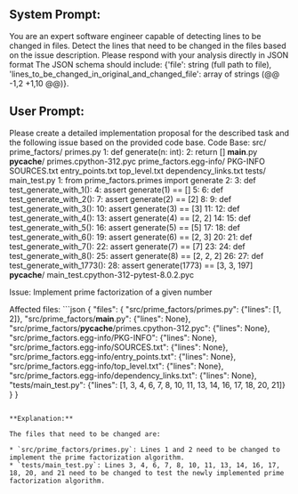 System Prompt:
----------------
You are an expert software engineer capable of detecting lines to be changed in files. Detect the lines that need to be changed in the files based on the issue description. Please respond with your analysis directly in JSON format The JSON schema should include: {'file': string (full path to file), 'lines_to_be_changed_in_original_and_changed_file': array of strings (@@ -1,2 +1,10 @@)}.

User Prompt:
--------------
Please create a detailed implementation proposal for the described task and the following issue based on the provided code base.
Code Base: src/
    prime_factors/
        primes.py
            1: def generate(n: int):
            2:     return []
        __main__.py
        __pycache__/
            primes.cpython-312.pyc
    prime_factors.egg-info/
        PKG-INFO
        SOURCES.txt
        entry_points.txt
        top_level.txt
        dependency_links.txt
tests/
    main_test.py
        1: from prime_factors.primes import generate
        2: 
        3: def test_generate_with_1():
        4:     assert generate(1) == []
        5: 
        6: def test_generate_with_2():
        7:     assert generate(2) == [2]
        8: 
        9: def test_generate_with_3():
        10:     assert generate(3) == [3]
        11: 
        12: def test_generate_with_4():
        13:     assert generate(4) == [2, 2]
        14: 
        15: def test_generate_with_5():
        16:     assert generate(5) == [5]
        17: 
        18: def test_generate_with_6():
        19:     assert generate(6) == [2, 3]
        20: 
        21: def test_generate_with_7():
        22:     assert generate(7) == [7]
        23: 
        24: def test_generate_with_8():
        25:     assert generate(8) == [2, 2, 2]
        26: 
        27: def test_generate_with_1773():
        28:     assert generate(1773) == [3, 3, 197]
    __pycache__/
        main_test.cpython-312-pytest-8.0.2.pyc

Issue: Implement prime factorization of a given number

Affected files: ```json
{
  "files": {
    "src/prime_factors/primes.py": {"lines": [1, 2]},
    "src/prime_factors/__main__.py": {"lines": None},
    "src/prime_factors/__pycache__/primes.cpython-312.pyc": {"lines": None},
    "src/prime_factors.egg-info/PKG-INFO": {"lines": None},
    "src/prime_factors.egg-info/SOURCES.txt": {"lines": None},
    "src/prime_factors.egg-info/entry_points.txt": {"lines": None},
    "src/prime_factors.egg-info/top_level.txt": {"lines": None},
    "src/prime_factors.egg-info/dependency_links.txt": {"lines": None},
    "tests/main_test.py": {"lines": [1, 3, 4, 6, 7, 8, 10, 11, 13, 14, 16, 17, 18, 20, 21]}
  }
}
```

**Explanation:**

The files that need to be changed are:

* `src/prime_factors/primes.py`: Lines 1 and 2 need to be changed to implement the prime factorization algorithm.
* `tests/main_test.py`: Lines 3, 4, 6, 7, 8, 10, 11, 13, 14, 16, 17, 18, 20, and 21 need to be changed to test the newly implemented prime factorization algorithm.
